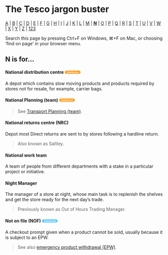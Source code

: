 # The Tesco jargon buster

[A](a.md) | [B](b.md) | [C](c.md) | [D](d.md) | [E](e.md) | [F](f.md) | [G](g.md) | [H](h.md) | [I](i.md) | [J](j.md) | [K](k.md) | [L](l.md) | [M](m.md) | [**N**](n.md) | [O](o.md) | [P](p.md) | [Q](q.md) | [R](r.md) | [S](s.md) | [T](t.md) | [U](u.md) | [V](v.md) | [W](w.md) | [X](x.md) | [Y](y.md) | [Z](z.md) | [123](123.md)

Search this page by pressing Ctrl+F on Windows, ⌘+F on Mac, or choosing ‘find on page’ in your browser menu.

## N is for…

#### National distribution centre ![Distribution](assets/images/tag-distribution.png)
A depot which contains slow moving products and products required by stores not for resale, for example, carrier bags.

#### National Planning (team) ![Distribution](assets/images/tag-distribution.png)
> See [Transport Planning (team)](t.md#transport-planning-team).

#### National returns centre (NRC)
Depot most Direct returns are sent to by stores following a hardline return.
> Also known as Saltley.

#### National work team
A team of people from different departments with a stake in a particular project or initiative.

#### Night Manager
The manager of a store at night, whose main task is to replenish the shelves and get the store ready for the next day’s trade.
> Previously known as Out of Hours Trading Manager.

#### Not on file (NOF) ![Checkouts](assets/images/tag-checkouts.png)
A checkout prompt given when a product cannot be sold, usually because it is subject to an EPW.
> See also [emergency product withdrawal (EPW)](e.md#emergency-product-withdrawal-epw).
